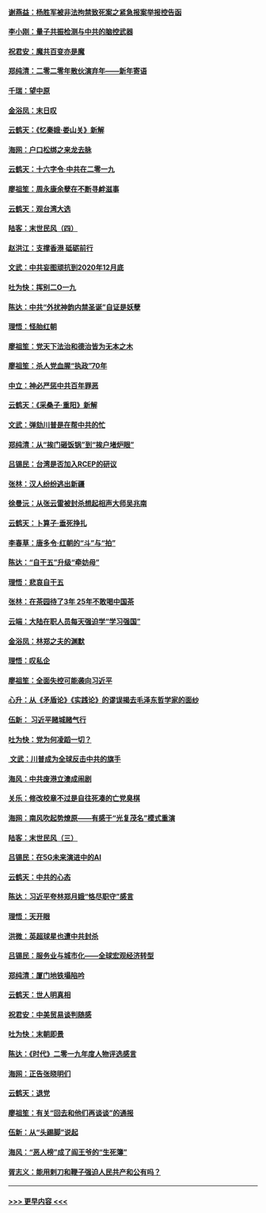 #### [谢燕益：杨胜军被非法拘禁致死案之紧急报案举报控告函](../pages/nsc993/n11756134.md?t=01012101) 
#### [李小刚：量子共振检测与中共的脑控武器](../pages/nsc993/n11754518.md?t=01012101) 
#### [祝君安：魔共百变亦是魔](../pages/nsc993/n11754469.md?t=01012101) 
#### [郑纯清：二零二零年散伙演弃年——新年寄语](../pages/nsc993/n11754195.md?t=01012101) 
#### [千瑞：望中原](../pages/nsc993/n11754159.md?t=01012101) 
#### [金浴凤：末日叹](../pages/nsc993/n11752359.md?t=01012101) 
#### [云鹤天：《忆秦娥‧娄山关》新解](../pages/nsc993/n11752348.md?t=01012101) 
#### [海网：户口松绑之来龙去脉](../pages/nsc993/n11752328.md?t=01012101) 
#### [云鹤天：十六字令‧中共在二零一九](../pages/nsc993/n11752305.md?t=01012101) 
#### [廖祖笙：周永康余孽在不断寻衅滋事](../pages/nsc993/n11751013.md?t=01012101) 
#### [云鹤天：观台湾大选](../pages/nsc993/n11751007.md?t=01012101) 
#### [陆客：末世民风（四）](../pages/nsc993/n11749203.md?t=01012101) 
#### [赵洪江：支撑香港 砥砺前行](../pages/nsc993/n11748482.md?t=01012101) 
#### [文武：中共妄图顽抗到2020年12月底](../pages/nsc993/n11748446.md?t=01012101) 
#### [吐为快：挥别二O一九](../pages/nsc993/n11748411.md?t=01012101) 
#### [陈达：中共“外扰神韵内禁圣诞”自证是妖孽](../pages/nsc993/n11748226.md?t=01012101) 
#### [理悟：怪胎红朝](../pages/nsc993/n11748206.md?t=01012101) 
#### [廖祖笙：党天下法治和德治皆为无本之木](../pages/nsc993/n11748135.md?t=01012101) 
#### [廖祖笙：杀人党血腥“执政”70年](../pages/nsc993/n11745144.md?t=01012101) 
#### [中立：神必严惩中共百年罪恶](../pages/nsc993/n11744970.md?t=01012101) 
#### [云鹤天：《采桑子‧重阳》新解](../pages/nsc993/n11744948.md?t=01012101) 
#### [文武：弹劾川普是在帮中共的忙](../pages/nsc993/n11744758.md?t=01012101) 
#### [郑纯清：从“挨门砸饭锅”到“挨户堵炉眼”](../pages/nsc993/n11744745.md?t=01012101) 
#### [吕锡民：台湾是否加入RCEP的研议](../pages/nsc993/n11744701.md?t=01012101) 
#### [张林：汉人纷纷逃出新疆](../pages/nsc993/n11743530.md?t=01012101) 
#### [徐曼沅：从张云雷被封杀想起相声大师吴兆南](../pages/nsc993/n11741816.md?t=01012101) 
#### [云鹤天：卜算子‧垂死挣扎](../pages/nsc993/n11739956.md?t=01012101) 
#### [李春草：唐多令‧红朝的“斗”与“拍”](../pages/nsc993/n11739830.md?t=01012101) 
#### [陈达：“自干五”升级“牵妨母”](../pages/nsc993/n11739724.md?t=01012101) 
#### [理悟：悲哀自干五](../pages/nsc993/n11739547.md?t=01012101) 
#### [张林：在茶园待了3年 25年不敢喝中国茶](../pages/nsc993/n11739240.md?t=01012101) 
#### [云端：大陆在职人员每天强迫学“学习强国”](../pages/nsc993/n11738735.md?t=01012101) 
#### [金浴凤：林郑之夫的渊默](../pages/nsc993/n11737735.md?t=01012101) 
#### [理悟：叹私企](../pages/nsc993/n11737715.md?t=01012101) 
#### [廖祖笙：全面失控可能袭向习近平](../pages/nsc993/n11737704.md?t=01012101) 
#### [心升：从《矛盾论》《实践论》的谬误揭去毛泽东哲学家的面纱](../pages/nsc993/n11736962.md?t=01012101) 
#### [伍新： 习近平赌城赌气行](../pages/nsc993/n11736929.md?t=01012101) 
#### [吐为快：党为何凌蹈一切？](../pages/nsc993/n11736915.md?t=01012101) 
#### [ 文武：川普成为全球反击中共的旗手](../pages/nsc993/n11736882.md?t=01012101) 
#### [海风：中共废港立澳成闹剧](../pages/nsc993/n11735857.md?t=01012101) 
#### [关乐：修改校章不过是自往死凑的亡党臭棋](../pages/nsc993/n11735097.md?t=01012101) 
#### [海网：南风吹起势燎原——有感于“光复茂名”模式重演](../pages/nsc993/n11732308.md?t=01012101) 
#### [陆客：末世民风（三）](../pages/nsc993/n11732211.md?t=01012101) 
#### [吕锡民：在5G未来演进中的AI](../pages/nsc993/n11730010.md?t=01012101) 
#### [云鹤天：中共的心态](../pages/nsc993/n11729906.md?t=01012101) 
#### [陈达：习近平夸林郑月娥“恪尽职守”感言](../pages/nsc993/n11729881.md?t=01012101) 
#### [理悟：天开眼](../pages/nsc993/n11729699.md?t=01012101) 
#### [洪微：英超球星也遭中共封杀](../pages/nsc993/n11727243.md?t=01012101) 
#### [吕锡民：服务业与城市化——全球宏观经济转型](../pages/nsc993/n11725845.md?t=01012101) 
#### [郑纯清：厦门地铁塌陷吟](../pages/nsc993/n11725813.md?t=01012101) 
#### [云鹤天：世人明真相](../pages/nsc993/n11725621.md?t=01012101) 
#### [祝君安：中美贸易谈判随感](../pages/nsc993/n11725609.md?t=01012101) 
#### [吐为快：末朝即景](../pages/nsc993/n11723365.md?t=01012101) 
#### [陈达：《时代》二零一九年度人物评选感言](../pages/nsc993/n11723337.md?t=01012101) 
#### [海网：正告张晓明们](../pages/nsc993/n11723228.md?t=01012101) 
#### [云鹤天：退党](../pages/nsc993/n11723056.md?t=01012101) 
#### [廖祖笙：有关“回去和他们再谈谈”的通报](../pages/nsc993/n11722442.md?t=01012101) 
#### [伍新：从“头踢脚”说起](../pages/nsc993/n11722429.md?t=01012101) 
#### [海风：“恶人榜”成了阎王爷的“生死簿”](../pages/nsc993/n11722272.md?t=01012101) 
#### [胥志义：能用剌刀和鞭子强迫人民共产和公有吗？](../pages/nsc993/n11720569.md?t=01012101) 

----
#### [ >>> 更早内容 <<< ](../indexes/nsc993-earlier.md)
